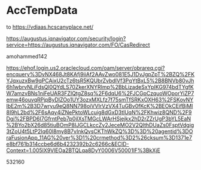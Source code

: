 # AccTempData

to https://vdiaas.hcscanyplace.net/

https://augustus.iqnavigator.com/security/login?service=https://augustus.iqnavigator.com/FO/CasRedirect

amohammed142


https://ehof.login.us2.oraclecloud.com/oam/server/obrareq.cgi?encquery%3DvNX468Jt8KAfj9iiAf2AAvZwo081E5J1DvJgpZpT%2BZQ%2FKYJqxuzxBw9qPCAixU2cTz6tsR5KQUbrZvbdIVf3PqYtBxL5%2B8BNVb80vJh6h1wbrvNLiFdsQl0QYdLS70ZkerXNYRImp%2BbLizadeSxYpIKG974bdTYgfKW7amzvBNs1niFeUAR3FZIQtgZ8sq%2F6dqU6%2FJCGpCzquoWOporYiZP7emw46ouvqRPjpByDIZOo1UY3ozxMXLfz7f75smTfSRKxOXH63%2FSKovNYIbE2m%2B3D7wryu9eQ8NN798oiVVIrVzVX4TuGBv0fKcK%2BEOkCEifBjMI8I9hL2bd%2F6sAqy4iZNePktoWLcuig8dGxD3tlUqN%2FKhwiz8QND%2F9Dgj%2FBPD6I7GfrntPeb7p0jlXsTMGcLWArHSjejkx2hD2rZZrUgP3bYL5EaN%2BYo2bX26d85tiuBOmP8IJGCLkccZy2JeceMO2V2QlthDUaZs0FsptVdgig3tZoU4t5LtP2Iq60l8my8B7vInkQvsCKThWkZQ%3D%3D%20agentid%3DOraFusionApp_11AG%20ver%3D1%20crmethod%3D2%26cksum%3D1371e7e8bf761b314ccbe6d6b4232392b2c6266c&ECID-Context=1.005lX9VlEOa2BTQLqa8DyY0006V50001lF%3BkXjE

532160
